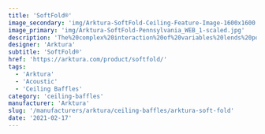 ```yaml
---
title: 'SoftFold®'
image_secondary: 'img/Arktura-SoftFold-Ceiling-Feature-Image-1600x1600.png'
image_primary: 'img/Arktura-SoftFold-Pennsylvania_WEB_1-scaled.jpg'
description: 'The%20complex%20interaction%20of%20variables%20lends%20power%20to%20design.%20Using%20our%20Soft%20Sound%AE%20acoustical%20material%20%28100%25%20PET%20plastic%20with%20up%20to%2060%25%20recycled%20content%29%20and%20dimensional%20patterning%2C%20SoftFold%AE%20achieves%20acoustical%20dampening%20while%20creating%20a%20subtle%20play%20between%20light%20and%20shadow.%20It%20offers%20an%20award%20winning%20combination%20of%20design%20and%20functionality.%20%A0'
designer: 'Arktura'
subtitle: 'SoftFold®'
href: 'https://arktura.com/product/softfold/'
tags:
  - 'Arktura'
  - 'Acoustic'
  - 'Ceiling Baffles'
category: 'ceiling-baffles'
manufacturer: 'Arktura'
slug: '/manufacturers/arktura/ceiling-baffles/arktura-soft-fold'
date: '2021-02-17'
---
```

